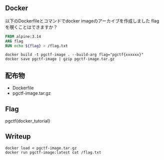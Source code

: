 ## Docker
以下のDockerfileとコマンドでdocker imageのアーカイブを作成しました
flagを覗くことはできますか？

```dockerfile
FROM alpine:3.14
ARG flag
RUN echo ${flag} > /flag.txt
```

```shell
docker build -t pgctf-image . --build-arg flag="pgctf{xxxxxx}"
docker save pgctf-image | gzip pgctf-image.tar.gz
```

## 配布物
- Dockerfile
- pgctf-image.tar.gz

## Flag
pgctf{docker_tutorial}

## Writeup
```shell
docker load < pgctf-image.tar.gz
docker run pgctf-image:latest cat /flag.txt
```